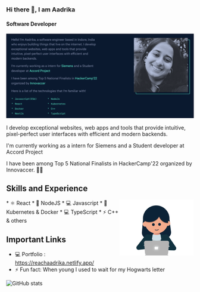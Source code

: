 ### Hi there 👋, I am Aadrika
#### Software Developer
![Software Developer](https://github.com/reachaadrika/reachaadrika/blob/main/aadrika%20.png)

I develop exceptional websites, web apps and tools that provide intuitive, pixel-perfect user interfaces with efficient and modern backends.  

I'm currently working as a intern for Siemens and a Student developer at Accord Project

I have been among Top 5 National Finalists in HackerCamp'22 organized by Innovaccer. 🔭🌱

## Skills and Experience
<img align = "right" alt="coding" width="200" src="https://github.com/reachaadrika/reachaadrika/blob/main/girl.gif">
* ⚛ React                                                                                         
* 📱 NodeJS
* 💻 Javascript
* 💬 Kubernetes & Docker 
* 💻 TypeScript 
* ⚡ C++ & others 

## Important Links 

- 💻 Portfolio : https://reachaadrika.netlify.app/
- ⚡ Fun fact: When young I used to wait for my Hogwarts letter  


![GitHub stats](https://github-readme-stats.vercel.app/api?username=reachaadrika&show_icons=true)  

